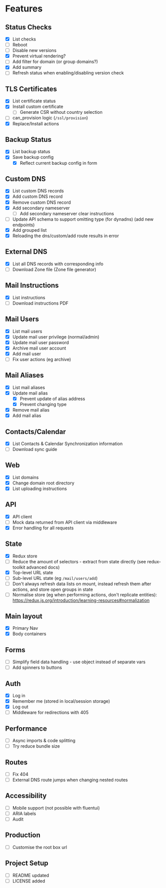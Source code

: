 # Features

## Status Checks

- [x] List checks
- [ ] Reboot
- [ ] Disable new versions
- [x] Prevent virtual rendering?
- [ ] Add filter for domain (or group domains?)
- [x] Add summary
- [ ] Refresh status when enabling/disabling version check

## TLS Certificates

- [x] List certificate status
- [x] Install custom certificate
  - [ ] Generate CSR without country selection
- [ ] can_provision logic (`/ssl/provision`)
- [x] Replace/Install actions

## Backup Status

- [x] List backup status
- [x] Save backup config
  - [x] Reflect current backup config in form

## Custom DNS

- [x] List custom DNS records
- [x] Add custom DNS record
- [x] Remove custom DNS record
- [x] Add secondary nameserver
  - [ ] Add secondary nameserver clear instructions
- [ ] Update API schema to support omitting type (for dynadns) (add new endpoints)
- [x] Add grouped list
- [x] Reloading the dns/custom/add route results in error

## External DNS

- [x] List all DNS records with corresponding info
- [ ] Download Zone file (Zone file generator)

## Mail Instructions

- [x] List instructions
- [ ] Download instructions PDF

## Mail Users

- [x] List mail users
- [x] Update mail user privilege (normal/admin)
- [x] Update mail user password
- [x] Archive mail user account
- [x] Add mail user
- [ ] Fix user actions (eg archive)

## Mail Aliases

- [x] List mail aliases
- [x] Update mail alias
  - [x] Prevent update of alias address
  - [x] Prevent changing type
- [x] Remove mail alias
- [x] Add mail alias

## Contacts/Calendar

- [x] List Contacts & Calendar Synchronization information
- [ ] Download sync guide

## Web

- [x] List domains
- [x] Change domain root directory
- [x] List uploading instructions

## API

- [x] API client
- [ ] Mock data returned from API client via middleware
- [x] Error handling for all requests

## State

- [x] Redux store
- [ ] Reduce the amount of selectors - extract from state directly (see redux-toolkit advanced docs)
- [x] Top-level URL state
- [ ] Sub-level URL state (eg `/mail/users/add`)
- [ ] Don't always refresh data lists on mount, instead refresh them after actions, and store open groups in state
- [ ] Normalise store (eg when performing actions, don't replicate entities): https://redux.js.org/introduction/learning-resources#normalization

## Main layout

- [x] Primary Nav
- [x] Body containers

## Forms

- [ ] Simplify field data handling - use object instead of separate vars
- [ ] Add spinners to buttons

## Auth

- [x] Log in
- [x] Remember me (stored in local/session storage)
- [x] Log out
- [ ] Middleware for redirections with 405

## Performance

- [ ] Async imports & code splitting
- [ ] Try reduce bundle size

## Routes

- [ ] Fix 404
- [ ] External DNS route jumps when changing nested routes

## Accessibility

- [ ] Mobile support (not possible with fluentui)
- [ ] ARIA labels
- [ ] Audit

## Production

- [ ] Customise the root box url

## Project Setup

- [ ] README updated
- [ ] LICENSE added
